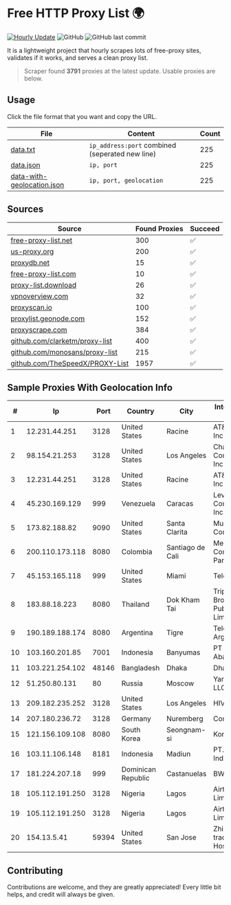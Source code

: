 
# Free HTTP Proxy List 🌍

[![Hourly Update](https://github.com/mertguvencli/http-proxy-list/actions/workflows/main.yml/badge.svg?branch=main)](https://github.com/mertguvencli/http-proxy-list/actions/workflows/main.yml)
![GitHub](https://img.shields.io/github/license/mertguvencli/http-proxy-list)
![GitHub last commit](https://img.shields.io/github/last-commit/mertguvencli/http-proxy-list)

It is a lightweight project that hourly scrapes lots of free-proxy sites, validates if it works, and serves a clean proxy list.


> Scraper found **3791** proxies at the latest update. Usable proxies are below.

## Usage

Click the file format that you want and copy the URL.


|File|Content|Count|
|----|-------|-----|
|[data.txt](https://raw.githubusercontent.com/mertguvencli/http-proxy-list/main/proxy-list/data.txt)|`ip_address:port` combined (seperated new line)|225|
|[data.json](https://raw.githubusercontent.com/mertguvencli/http-proxy-list/main/proxy-list/data.json)|`ip, port`|225|
|[data-with-geolocation.json](https://raw.githubusercontent.com/mertguvencli/http-proxy-list/main/proxy-list/data-with-geolocation.json)|`ip, port, geolocation`|225|

## Sources

|Source|Found Proxies|Succeed|
|------|-------------|-------|
|[free-proxy-list.net](https://free-proxy-list.net)|300|✅|
|[us-proxy.org](https://www.us-proxy.org)|200|✅|
|[proxydb.net](http://proxydb.net)|15|✅|
|[free-proxy-list.com](https://free-proxy-list.com/?page=&port=&type%5B%5D=http&type%5B%5D=https&up_time=0&search=Search)|10|✅|
|[proxy-list.download](https://www.proxy-list.download/HTTP)|26|✅|
|[vpnoverview.com](https://vpnoverview.com/privacy/anonymous-browsing/free-proxy-servers)|32|✅|
|[proxyscan.io](https://www.proxyscan.io)|100|✅|
|[proxylist.geonode.com](https://proxylist.geonode.com/api/proxy-list?limit=300&page=1&sort_by=lastChecked&sort_type=desc&protocols=http,https)|152|✅|
|[proxyscrape.com](https://api.proxyscrape.com/v2/?request=displayproxies&protocol=http&timeout=10000&country=all&ssl=all&anonymity=all)|384|✅|
|[github.com/clarketm/proxy-list](https://raw.githubusercontent.com/clarketm/proxy-list/master/proxy-list-raw.txt)|400|✅|
|[github.com/monosans/proxy-list](https://raw.githubusercontent.com/monosans/proxy-list/main/proxies/http.txt)|215|✅|
|[github.com/TheSpeedX/PROXY-List](https://raw.githubusercontent.com/TheSpeedX/PROXY-List/master/http.txt)|1957|✅|


## Sample Proxies With Geolocation Info

|#|Ip|Port|Country|City|Internet Service Provider|
|-|--|----|-------|----|-------------------------|
|1|12.231.44.251|3128|United States|Racine|AT&T Services, Inc.|
|2|98.154.21.253|3128|United States|Los Angeles|Charter Communications Inc|
|3|12.231.44.251|3128|United States|Racine|AT&T Services, Inc.|
|4|45.230.169.129|999|Venezuela|Caracas|Level 3 Communications, Inc.|
|5|173.82.188.82|9090|United States|Santa Clarita|Multacom Corporation|
|6|200.110.173.118|8080|Colombia|Santiago de Cali|Media Commerce Partners S.A|
|7|45.153.165.118|999|United States|Miami|Telery Networks|
|8|183.88.18.223|8080|Thailand|Dok Kham Tai|Triple T Broadband Public Company Limited|
|9|190.189.188.174|8080|Argentina|Tigre|Telecom Argentina S.A.|
|10|103.160.201.85|7001|Indonesia|Banyumas|PT Viriya Surya Abadi|
|11|103.221.254.102|48146|Bangladesh|Dhaka|Dhaka University|
|12|51.250.80.131|80|Russia|Moscow|Yandex.Cloud LLC|
|13|209.182.235.252|3128|United States|Los Angeles|HIVELOCITY, Inc.|
|14|207.180.236.72|3128|Germany|Nuremberg|Contabo GmbH|
|15|121.156.109.108|8080|South Korea|Seongnam-si|Korea Telecom|
|16|103.11.106.148|8181|Indonesia|Madiun|PT. Pascal Indonesia|
|17|181.224.207.18|999|Dominican Republic|Castanuelas|BW TELECOM|
|18|105.112.191.250|3128|Nigeria|Lagos|Airtel Networks Limited|
|19|105.112.191.250|3128|Nigeria|Lagos|Airtel Networks Limited|
|20|154.13.5.41|59394|United States|San Jose|Zhihua Lu trading as HostHub|



## Contributing

Contributions are welcome, and they are greatly appreciated! Every
little bit helps, and credit will always be given.

